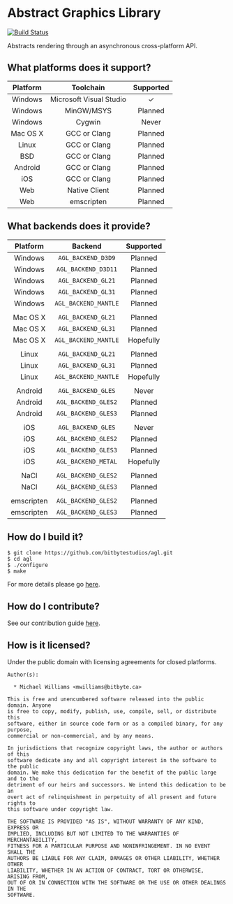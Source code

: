 # Abstract Graphics Library

[![Build Status](https://travis-ci.org/bitbytestudios/agl.png?branch=master)](http://travis-ci.org/bitbytestudios/agl)

Abstracts rendering through an asynchronous cross-platform API.

What platforms does it support?
-------------------------------

| Platform  | Toolchain               | Supported             |
|:---------:|:-----------------------:|:---------------------:|
| Windows   | Microsoft Visual Studio | <span>&#10003;</span> |
| Windows   | MinGW/MSYS              |        Planned        |
| Windows   | Cygwin                  |         Never         |
| Mac OS X  | GCC or Clang            |        Planned        |
| Linux     | GCC or Clang            |        Planned        |
| BSD       | GCC or Clang            |        Planned        |
| Android   | GCC or Clang            |        Planned        |
| iOS       | GCC or Clang            |        Planned        |
| Web       | Native Client           |        Planned        |
| Web       | emscripten              |        Planned        |

What backends does it provide?
------------------------------

| Platform   | Backend                 | Supported             |
|:----------:|:-----------------------:|:---------------------:|
| Windows    | `AGL_BACKEND_D3D9`      |        Planned        |
| Windows    | `AGL_BACKEND_D3D11`     |        Planned        |
| Windows    | `AGL_BACKEND_GL21`      |        Planned        |
| Windows    | `AGL_BACKEND_GL31`      |        Planned        |
| Windows    | `AGL_BACKEND_MANTLE`    |        Planned        |
|            |                         |                       |
| Mac OS X   | `AGL_BACKEND_GL21`      |        Planned        |
| Mac OS X   | `AGL_BACKEND_GL31`      |        Planned        |
| Mac OS X   | `AGL_BACKEND_MANTLE`    |       Hopefully       |
|            |                         |                       |
| Linux      | `AGL_BACKEND_GL21`      |        Planned        |
| Linux      | `AGL_BACKEND_GL31`      |        Planned        |
| Linux      | `AGL_BACKEND_MANTLE`    |       Hopefully       |
|            |                         |                       |
| Android    | `AGL_BACKEND_GLES`      |         Never         |
| Android    | `AGL_BACKEND_GLES2`     |        Planned        |
| Android    | `AGL_BACKEND_GLES3`     |        Planned        |
|            |                         |                       |
| iOS        | `AGL_BACKEND_GLES`      |         Never         |
| iOS        | `AGL_BACKEND_GLES2`     |        Planned        |
| iOS        | `AGL_BACKEND_GLES3`     |        Planned        |
| iOS        | `AGL_BACKEND_METAL`     |       Hopefully       |
|            |                         |                       |
| NaCl       | `AGL_BACKEND_GLES2`     |        Planned        |
| NaCl       | `AGL_BACKEND_GLES3`     |        Planned        |
|            |                         |                       |
| emscripten | `AGL_BACKEND_GLES2`     |        Planned        |
| emscripten | `AGL_BACKEND_GLES3`     |        Planned        |

How do I build it?
------------------

    $ git clone https://github.com/bitbytestudios/agl.git
    $ cd agl
    $ ./configure
    $ make

For more details please go [here](https://github.com/bitbytestudios/agl/wiki/Building).

How do I contribute?
--------------------

See our contribution guide [here](https://github.com/bitbytestudios/meta/wiki/Contributing).

How is it licensed?
-------------------

Under the public domain with licensing agreements for closed platforms.

```
Author(s):

  * Michael Williams <mwilliams@bitbyte.ca>

This is free and unencumbered software released into the public domain. Anyone
is free to copy, modify, publish, use, compile, sell, or distribute this
software, either in source code form or as a compiled binary, for any purpose,
commercial or non-commercial, and by any means.

In jurisdictions that recognize copyright laws, the author or authors of this
software dedicate any and all copyright interest in the software to the public
domain. We make this dedication for the benefit of the public large and to the
detriment of our heirs and successors. We intend this dedication to be an
overt act of relinquishment in perpetuity of all present and future rights to
this software under copyright law.

THE SOFTWARE IS PROVIDED "AS IS", WITHOUT WARRANTY OF ANY KIND, EXPRESS OR
IMPLIED, INCLUDING BUT NOT LIMITED TO THE WARRANTIES OF MERCHANTABILITY,
FITNESS FOR A PARTICULAR PURPOSE AND NONINFRINGEMENT. IN NO EVENT SHALL THE
AUTHORS BE LIABLE FOR ANY CLAIM, DAMAGES OR OTHER LIABILITY, WHETHER OTHER
LIABILITY, WHETHER IN AN ACTION OF CONTRACT, TORT OR OTHERWISE, ARISING FROM,
OUT OF OR IN CONNECTION WITH THE SOFTWARE OR THE USE OR OTHER DEALINGS IN THE
SOFTWARE.
```
